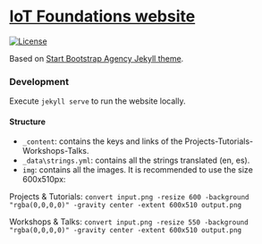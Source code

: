 # [IoT Foundations website](http://iot-foundations.github.io/)

[![License](http://img.shields.io/:license-gpl-blue.svg)](http://opensource.org/licenses/GPL-2.0)

Based on [Start Bootstrap Agency Jekyll theme](https://github.com/y7kim/agency-jekyll-theme).

### Development

Execute `jekyll serve` to run the website locally.

#### Structure

* `_content`: contains the keys and links of the Projects-Tutorials-Workshops-Talks.
* `_data\strings.yml`: contains all the strings translated (en, es).
* `img`: contains all the images. It is recommended to use the size 600x510px:

Projects & Tutorials: `convert input.png -resize 600 -background "rgba(0,0,0,0)" -gravity center -extent 600x510 output.png`

Workshops & Talks: `convert input.png -resize 550 -background "rgba(0,0,0,0)" -gravity center -extent 600x510 output.png`
